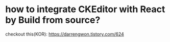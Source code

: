 # how to integrate CKEditor with React by Build from source?

checkout this(KOR): https://darrengwon.tistory.com/624
